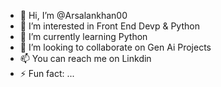- 👋 Hi, I’m @Arsalankhan00
- 👀 I’m interested in Front End Devp & Python  
- 🌱 I’m currently learning Python
- 💞️ I’m looking to collaborate on Gen Ai Projects
- 📫 You can reach me on Linkdin 
- ⚡ Fun fact: ...

<!---
Arsalankhan00/Arsalankhan00 is a ✨ special ✨ repository because its `README.md` (this file) appears on your GitHub profile.
You can click the Preview link to take a look at your changes.
--->
